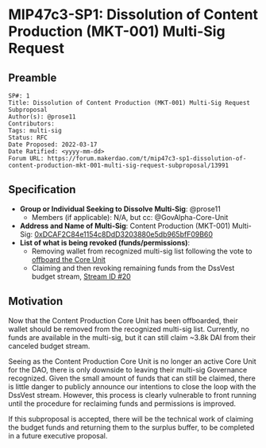 # MIP47c3-SP1: Dissolution of Content Production (MKT-001) Multi-Sig Request

## Preamble

```
SP#: 1
Title: Dissolution of Content Production (MKT-001) Multi-Sig Request Subproposal
Author(s): @prose11
Contributors:
Tags: multi-sig
Status: RFC
Date Proposed: 2022-03-17
Date Ratified: <yyyy-mm-dd>
Forum URL: https://forum.makerdao.com/t/mip47c3-sp1-dissolution-of-content-production-mkt-001-multi-sig-request-subproposal/13991
```

## Specification

* **Group or Individual Seeking to Dissolve Multi-Sig**: @prose11
    * Members (if applicable): N/A, but cc: @GovAlpha-Core-Unit
* **Address and Name of Multi-Sig**: Content Production (MKT-001) Multi-Sig: [0xDCAF2C84e1154c8DdD3203880e5db965bfF09B60](https://gnosis-safe.io/app/eth:0xDCAF2C84e1154c8DdD3203880e5db965bfF09B60/balances)
* **List of what is being revoked (funds/permissions)**:
    * Removing wallet from recognized multi-sig list following the vote to [offboard the Core Unit](https://vote.makerdao.com/polling/QmYk1XN5#poll-detail)
   * Claiming and then revoking remaining funds from the DssVest budget stream, [Stream ID #20](https://makerburn.com/#/expenses/vesting)

## Motivation

Now that the Content Production Core Unit has been offboarded, their wallet should be removed from the recognized multi-sig list. Currently, no funds are available in the multi-sig, but it can still claim ~3.8k DAI from their canceled budget stream.

Seeing as the Content Production Core Unit is no longer an active Core Unit for the DAO, there is only downside to leaving their multi-sig Governance recognized. Given the small amount of funds that can still be claimed, there is little danger to publicly announce our intentions to close the loop with the DssVest stream. However, this process is clearly vulnerable to front running until the procedure for reclaiming funds and permissions is improved.

If this subproposal is accepted, there will be the technical work of claiming the budget funds and returning them to the surplus buffer, to be completed in a future executive proposal.
